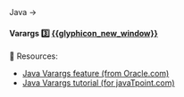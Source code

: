 <div id="path">Java → </div>

<div id="title">

#### Varargs :three:  [{{glyphicon_new_window}}]({{baseUrl}}/javaTools/varargs/index.html)

</div>

<div id="body">

:paperclip: Resources:
* [Java Varargs feature (from Oracle.com)](http://docs.oracle.com/javase/1.5.0/docs/guide/language/varargs.html)
* [Java Varargs tutorial (for javaTpoint.com)](https://www.javatpoint.com/varargs)

</div>

<div id="extras">
</div>